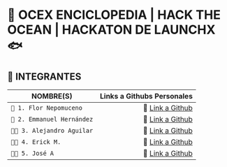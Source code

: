 # 🐋 OCEX ENCICLOPEDIA | HACK THE OCEAN | HACKATON DE LAUNCHX 🐟

## 📖 INTEGRANTES 

| NOMBRE(S)                         |                       Links a Githubs Personales |
| --------------------------------  | ---------------------------------------------------: |
| `👩 1. Flor Nepomuceno`              |  📎 [Link a Github](https://github.com/FlorNepomuceno) |
| `👨 2. Emmanuel Hernández`             |  📎 [Link a Github](https://github.com/antoni-codes) |
| `👨🏻 3. Alejandro Aguilar`   |  📎 [Link a Github](https://github.com/alexsarget) |
| `👨🏻 4. Erick M.` |  📎 [Link a Github](https://github.com) |
| `👨🏻 5. José A`           |  📎 [Link a Github](https://github.com) |
